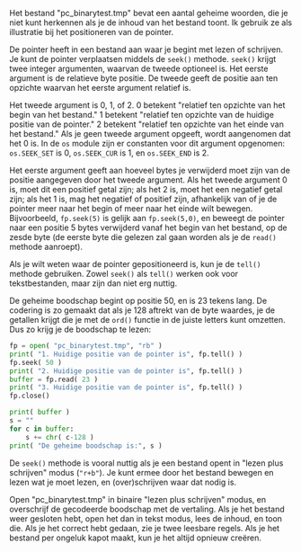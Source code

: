 Het bestand "pc_binarytest.tmp" bevat een aantal geheime woorden, die
je niet kunt herkennen als je de inhoud van het bestand toont. Ik
gebruik ze als illustratie bij het positioneren van de pointer.

De pointer heeft in een bestand aan waar je begint met lezen of
schrijven. Je kunt de pointer verplaatsen middels de `seek()` methode.
`seek()` krijgt twee integer argumenten, waarvan de tweede optioneel is.
Het eerste argument is de relatieve byte positie. De tweede geeft de
positie aan ten opzichte waarvan het eerste argument relatief is.

Het tweede argument is 0, 1, of 2. 0 betekent "relatief ten opzichte van
het begin van het bestand." 1 betekent "relatief ten opzichte van de
huidige positie van de pointer." 2 betekent "relatief ten opzichte van
het einde van het bestand." Als je geen tweede argument opgeeft, wordt
aangenomen dat het 0 is. In de `os` module zijn er constanten voor dit
argument opgenomen: `os.SEEK_SET` is 0, `os.SEEK_CUR` is 1, en
`os.SEEK_END` is 2.

Het eerste argument geeft aan hoeveel bytes je verwijderd moet zijn van
de positie aangegeven door het tweede argument. Als het tweede argument
0 is, moet dit een positief getal zijn; als het 2 is, moet het een
negatief getal zijn; als het 1 is, mag het negatief of positief zijn,
afhankelijk van of je de pointer meer naar het begin of meer naar het
einde wilt bewegen. Bijvoorbeeld, `fp.seek(5)` is gelijk aan
`fp.seek(5,0)`, en beweegt de pointer naar een positie 5 bytes
verwijderd vanaf het begin van het bestand, op de zesde byte (de eerste
byte die gelezen zal gaan worden als je de `read()` methode aanroept).

Als je wilt weten waar de pointer gepositioneerd is, kun je de `tell()`
methode gebruiken. Zowel `seek()` als `tell()` werken ook voor
tekstbestanden, maar zijn dan niet erg nuttig.

De geheime boodschap begint op positie 50, en is 23 tekens lang. De
codering is zo gemaakt dat als je 128 aftrekt van de byte waardes, je de
getallen krijgt die je met de `ord()` functie in de juiste letters kunt
omzetten. Dus zo krijg je de boodschap te lezen:

```python
fp = open( "pc_binarytest.tmp", "rb" )
print( "1. Huidige positie van de pointer is", fp.tell() )
fp.seek( 50 )
print( "2. Huidige positie van de pointer is", fp.tell() )
buffer = fp.read( 23 )
print( "3. Huidige positie van de pointer is", fp.tell() )
fp.close()

print( buffer )
s = ""
for c in buffer:
    s += chr( c-128 )
print( "De geheime boodschap is:", s )
```

De `seek()` methode is vooral nuttig als je een bestand opent in "lezen
plus schrijven" modus (`"r+b"`). Je kunt ermee door het bestand bewegen
en lezen wat je moet lezen, en (over)schrijven waar dat nodig is.

Open "pc_binarytest.tmp" in binaire "lezen plus schrijven" modus, en
overschrijf de gecodeerde boodschap met de vertaling. Als je het bestand
weer gesloten hebt, open het dan in tekst modus, lees de inhoud, en toon
die. Als je het correct hebt gedaan, zie je twee leesbare regels. Als je
het bestand per ongeluk kapot maakt, kun je het altijd opnieuw creëren.
